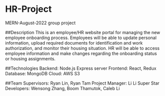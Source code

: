 # HR-Project
MERN-August-2022 group project

##Description
This is an employee/HR website portal for managing the new employee onboarding process. Employees will be able to update personal information, upload required documents for identification and work authorization, and monitor their housing situation. HR will be able to access employee information and make changes regarding the onboarding status or housing assignments.

##Technologies
Backend: Node.js Express server
Frontend: React, Redux
Database: MongoDB
Cloud: AWS S3

##Team
Supervisors: Ryan Lin, Ryan Tam
Project Manager: Li Li
Super Star Developers: Wensong Zhang, Boom Thamutok, Caleb Li
